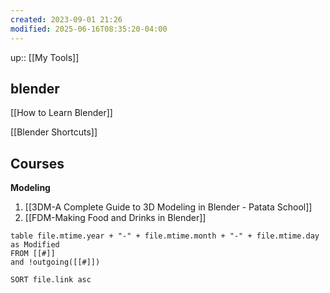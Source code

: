 ```yaml
---
created: 2023-09-01 21:26
modified: 2025-06-16T08:35:20-04:00
---
```

up:: [[My Tools]]

## blender


[[How to Learn Blender]]

[[Blender Shortcuts]]

## Courses
**Modeling**
1. [[3DM-A Complete Guide to 3D Modeling in Blender - Patata School]]
2. [[FDM-Making Food and Drinks in Blender]]

```dataview
table file.mtime.year + "-" + file.mtime.month + "-" + file.mtime.day as Modified
FROM [[#]]
and !outgoing([[#]])

SORT file.link asc
```
